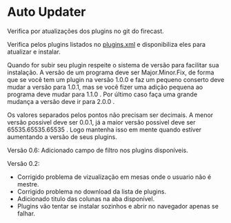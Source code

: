# Auto Updater
Verifica por atualizações dos plugins no git do firecast. 

Verifica pelos plugins listados no [plugins.xml](https://github.com/rrpgfirecast/firecast/blob/master/Plugins/plugins.xml) e disponibiliza eles para atualizar e instalar. 

Quando for subir seu plugin respeite o sistema de versão para facilitar sua instalação. A versão de um programa deve ser Major.Minor.Fix, de forma que se você tem um plugin na versão 1.0.0 e faz um pequeno conserto deve mudar a versão para 1.0.1, mas se você fizer uma adição pequena ao programa deve mudar para 1.1.0 . Por último caso faça uma grande mudança a versão deve ir para 2.0.0 .

Os valores separados pelos pontos não precisam ser decimais. A menor versão possivel deve ser 0.0.1, já a maior versão possivel deve ser 65535.65535.65535 . Logo mantenha isso em mente quando estiver aumentando a versão de seus plugins. 

Versão 0.6:
Adicionado campo de filtro nos plugins disponíveis. 

Versão 0.2:
* Corrigido problema de vizualização em mesas onde o usuario não é mestre.
* Corrigido problema no download da lista de plugins.
* Adicionado titulo das colunas na aba disponível.
* Plugins vão tentar se instalar sozinhos e abrir no navegador apenas se falhar. 